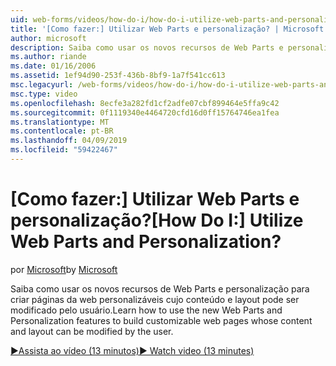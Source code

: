 ```yaml
---
uid: web-forms/videos/how-do-i/how-do-i-utilize-web-parts-and-personalization
title: '[Como fazer:] Utilizar Web Parts e personalização? | Microsoft Docs'
author: microsoft
description: Saiba como usar os novos recursos de Web Parts e personalização para criar páginas da web personalizáveis cujo conteúdo e layout pode ser modificado pelo usuário.
ms.author: riande
ms.date: 01/16/2006
ms.assetid: 1ef94d90-253f-436b-8bf9-1a7f541cc613
msc.legacyurl: /web-forms/videos/how-do-i/how-do-i-utilize-web-parts-and-personalization
msc.type: video
ms.openlocfilehash: 8ecfe3a282fd1cf2adfe07cbf899464e5ffa9c42
ms.sourcegitcommit: 0f1119340e4464720cfd16d0ff15764746ea1fea
ms.translationtype: MT
ms.contentlocale: pt-BR
ms.lasthandoff: 04/09/2019
ms.locfileid: "59422467"
---
```

# <a name="how-do-i-utilize-web-parts-and-personalization"></a><span data-ttu-id="e9285-104">[Como fazer:] Utilizar Web Parts e personalização?</span><span class="sxs-lookup"><span data-stu-id="e9285-104">[How Do I:] Utilize Web Parts and Personalization?</span></span>

<span data-ttu-id="e9285-105">por [Microsoft](https://github.com/microsoft)</span><span class="sxs-lookup"><span data-stu-id="e9285-105">by [Microsoft](https://github.com/microsoft)</span></span>

<span data-ttu-id="e9285-106">Saiba como usar os novos recursos de Web Parts e personalização para criar páginas da web personalizáveis cujo conteúdo e layout pode ser modificado pelo usuário.</span><span class="sxs-lookup"><span data-stu-id="e9285-106">Learn how to use the new Web Parts and Personalization features to build customizable web pages whose content and layout can be modified by the user.</span></span>

[<span data-ttu-id="e9285-107">&#9654;Assista ao vídeo (13 minutos)</span><span class="sxs-lookup"><span data-stu-id="e9285-107">&#9654; Watch video (13 minutes)</span></span>](https://channel9.msdn.com/Blogs/ASP-NET-Site-Videos/how-do-i-utilize-web-parts-and-personalization)
